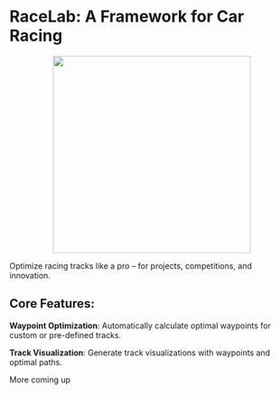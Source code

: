 # RaceLab: A Framework for Car Racing

<center>
  <img src="https://racelab.gd.edu.kg/assets/img/logo.svg" width="350px">
</center>

Optimize racing tracks like a pro – for projects, competitions, and innovation.

## Core Features:

**Waypoint Optimization**: Automatically calculate optimal waypoints for custom or pre-defined tracks.

**Track Visualization**: Generate track visualizations with waypoints and optimal paths.

More coming up
